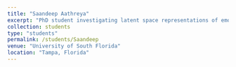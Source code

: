 ```yaml
---
title: "Saandeep Aathreya"
excerpt: "PhD student investigating latent space representations of emotion."
collection: students
type: "students"
permalink: /students/Saandeep
venue: "University of South Florida"
location: "Tampa, Florida"
---
```

